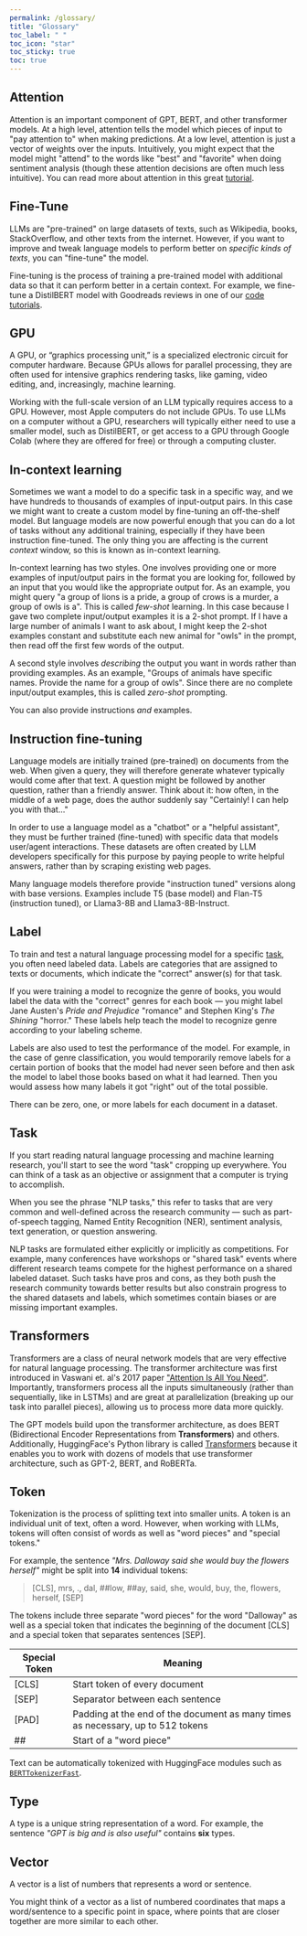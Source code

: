 ```yaml
---
permalink: /glossary/
title: "Glossary"
toc_label: " "
toc_icon: "star"
toc_sticky: true
toc: true
---
```


## Attention
Attention is an important component of GPT, BERT, and other transformer models. At a high level, attention tells the model which pieces of input to "pay attention to" when making predictions. At a low level, attention is just a vector of weights over the inputs. Intuitively, you might expect that the model might "attend" to the words like "best" and "favorite" when doing sentiment analysis (though these attention decisions are often much less intuitive). You can read more about attention in this great [tutorial](https://towardsdatascience.com/deconstructing-bert-part-2-visualizing-the-inner-workings-of-attention-60a16d86b5c1).

## Fine-Tune
LLMs are "pre-trained" on large datasets of texts, such as Wikipedia, books, StackOverflow, and other texts from the internet. However, if you want to improve and tweak language models to perform better on *specific kinds of texts*, you can "fine-tune" the model.

Fine-tuning is the process of training a pre-trained model with additional data so that it can perform better in a certain context. For example, we fine-tune a DistilBERT model with Goodreads reviews in one of our [code tutorials](../tutorials/#classification).

## GPU
A GPU, or “graphics processing unit,” is a specialized electronic circuit for computer hardware.  Because GPUs allows for parallel processing, they are often used for intensive graphics rendering tasks, like gaming, video editing, and, increasingly, machine learning.

Working with the full-scale version of an LLM typically requires access to a GPU. However, most Apple computers do not include GPUs. To use LLMs on a computer without a GPU, researchers will typically either need to use a smaller model, such as DistilBERT, or get access to a GPU through Google Colab (where they are offered for free) or through a computing cluster.

## In-context learning
Sometimes we want a model to do a specific task in a specific way, and we have hundreds to thousands of examples of input-output pairs. In this case we might want to create a custom model by fine-tuning an off-the-shelf model. But language models are now powerful enough that you can do a lot of tasks without any additional training, especially if they have been instruction fine-tuned. The only thing you are affecting is the current *context* window, so this is known as in-context learning. 

In-context learning has two styles. One involves providing one or more examples of input/output pairs in the format you are looking for, followed by an input that you would like the appropriate output for. As an example, you might query "a group of lions is a pride, a group of crows is a murder, a group of owls is a". This is called *few-shot* learning. In this case because I gave two complete input/output examples it is a 2-shot prompt. If I have a large number of animals I want to ask about, I might keep the 2-shot examples constant and substitute each new animal for "owls" in the prompt, then read off the first few words of the output.

A second style involves *describing* the output you want in words rather than providing examples. As an example, "Groups of animals have specific names. Provide the name for a group of owls". Since there are no complete input/output examples, this is called *zero-shot* prompting.

You can also provide instructions *and* examples.

## Instruction fine-tuning
Language models are initially trained (pre-trained) on documents from the web. When given a query, they will therefore generate whatever typically would come after that text. A question might be followed by another question, rather than a friendly answer. Think about it: how often, in the middle of a web page, does the author suddenly say "Certainly! I can help you with that..."

In order to use a language model as a "chatbot" or a "helpful assistant", they must be further trained (fine-tuned) with specific data that models user/agent interactions. These datasets are often created by LLM developers specifically for this purpose by paying people to write helpful answers, rather than by scraping existing web pages.

Many language models therefore provide "instruction tuned" versions along with base versions. Examples include T5 (base model) and Flan-T5 (instruction tuned), or Llama3-8B and Llama3-8B-Instruct.

## Label
To train and test a natural language processing model for a specific [task](#task), you often need labeled data. Labels are categories that are assigned to texts or documents, which indicate the "correct" answer(s) for that task.

If you were training a model to recognize the genre of books, you would label the data with the "correct" genres for each book — you might label Jane Austen's *Pride and Prejudice* "romance" and Stephen King's *The Shining* "horror." These labels help teach the model to recognize genre according to your labeling scheme.

Labels are also used to test the performance of the model. For example, in the case of genre classification, you would temporarily remove labels for a certain portion of books that the model had never seen before and then ask the model to label those books based on what it had learned. Then you would assess how many labels it got "right" out of the total possible.

There can be zero, one, or more labels for each document in a dataset.

## Task

If you start reading natural language processing and machine learning research, you'll start to see the word "task" cropping up everywhere. You can think of a task as an objective or assignment that a computer is trying to accomplish.

When you see the phrase "NLP tasks," this refer to tasks that are very common and well-defined across the research community — such as part-of-speech tagging, Named Entity Recognition (NER), sentiment analysis, text generation, or question answering. 

NLP tasks are formulated either explicitly or implicitly as competitions. For example, many conferences have workshops or "shared task" events where different research teams compete for the highest performance on a shared labeled dataset. Such tasks have pros and cons, as they both push the research community towards better results but also constrain progress to the shared datasets and labels, which sometimes contain biases or are missing important examples.


## Transformers
Transformers are a class of neural network models that are very effective for natural language processing. The transformer architecture was first introduced in Vaswani et. al's 2017 paper ["Attention Is All You Need"](https://arxiv.org/abs/1706.03762). Importantly, transformers process all the inputs simultaneously (rather than sequentially, like in LSTMs) and are great at parallelization (breaking up our task into parallel pieces), allowing us to process more data more quickly.

The GPT models build  upon the transformer architecture, as does BERT (Bidirectional Encoder Representations from **Transformers**) and others. Additionally, HuggingFace's Python library is called [Transformers](https://huggingface.co/transformers/) because it enables you to work with dozens of models that use transformer architecture, such as GPT-2, BERT, and RoBERTa.

## Token
Tokenization is the process of splitting text into smaller units. A token is an individual unit of text, often a word. However, when working with LLMs, tokens will often consist of words as well as "word pieces" and "special tokens."

For example, the sentence *"Mrs. Dalloway said she would buy the flowers herself"* might be split into **14** individual tokens:

> [CLS], mrs, ., dal, ##low, ##ay, said, she, would, buy, the, flowers, herself, [SEP]

The tokens include three separate "word pieces" for the word "Dalloway" as well as a special token that indicates the beginning of the document [CLS] and a special token that separates sentences [SEP].
 
 | Special Token | Meaning |
 |---- | ----|
 | [CLS] |	Start token of every document |
| [SEP]	| Separator between each sentence |
 | [PAD]	| Padding at the end of the document as many times as necessary, up to 512 tokens |
| \##	| Start of a "word piece" |

Text can be automatically tokenized with HuggingFace modules such as [`BERTTokenizerFast`](https://huggingface.co/transformers/model_doc/bert.html#berttokenizerfast).

## Type
A type is a unique string representation of a word. For example, the sentence *"GPT is big and is also useful"* contains **six** types.

## Vector
A vector is a list of numbers that represents a word or sentence.

You might think of a vector as a list of numbered coordinates that maps a word/sentence to a specific point in space, where points that are closer together are more similar to each other.

